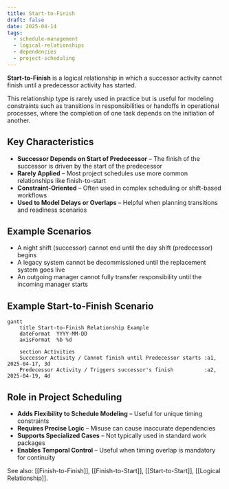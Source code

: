```yaml
---
title: Start-to-Finish
draft: false
date: 2025-04-14
tags:
  - schedule-management
  - logical-relationships
  - dependencies
  - project-scheduling
---
```


**Start-to-Finish** is a logical relationship in which a successor activity cannot finish until a predecessor activity has started.

This relationship type is rarely used in practice but is useful for modeling constraints such as transitions in responsibilities or handoffs in operational processes, where the completion of one task depends on the initiation of another.

## Key Characteristics

- **Successor Depends on Start of Predecessor** – The finish of the successor is driven by the start of the predecessor  
- **Rarely Applied** – Most project schedules use more common relationships like finish-to-start  
- **Constraint-Oriented** – Often used in complex scheduling or shift-based workflows  
- **Used to Model Delays or Overlaps** – Helpful when planning transitions and readiness scenarios  

## Example Scenarios

- A night shift (successor) cannot end until the day shift (predecessor) begins  
- A legacy system cannot be decommissioned until the replacement system goes live  
- An outgoing manager cannot fully transfer responsibility until the incoming manager starts  

## Example Start-to-Finish Scenario

```mermaid
gantt
    title Start-to-Finish Relationship Example
    dateFormat  YYYY-MM-DD
    axisFormat  %b %d

    section Activities
    Successor Activity / Cannot finish until Predecessor starts :a1, 2025-04-17, 3d
    Predecessor Activity / Triggers successor's finish          :a2, 2025-04-19, 4d
```

## Role in Project Scheduling

- **Adds Flexibility to Schedule Modeling** – Useful for unique timing constraints  
- **Requires Precise Logic** – Misuse can cause inaccurate dependencies  
- **Supports Specialized Cases** – Not typically used in standard work packages  
- **Enables Temporal Control** – Useful when timing overlap is mandatory for continuity  

See also: [[Finish-to-Finish]], [[Finish-to-Start]], [[Start-to-Start]], [[Logical Relationship]].
